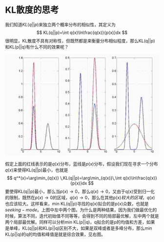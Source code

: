 # KL散度的思考

我们知道$KL(q||p)$来独立两个概率分布的相似性，其定义为
$$
KL(q||p)=\int q(x)\ln\frac{q(x)}{p(x)}dx
$$
很明显，KL散度不具有对称性，但既然都是来衡量分布相似程度，那么KL(q||p)和KL(p||q)有什么不同的效果呢？

![Selection_003](Selection_003.jpg)

假定上面的红线表示的是$q(x)$分布，蓝线是$p(x)$分布，假设我们现在寻求一个分布$q(x)$来使得KL(q||p)最小，也就是
$$
q^*(x)=\arg\min_{q(x)} \,KL(q||p)=\arg\min_{q(x)}\,\int q(x)\ln\frac{q(x)}{p(x)}dx
$$
要使得KL(q||p)最小，那么当$p(x)\to 0$，那么$q(x) \to 0$，又由于q(x)受到归一化的限制，既然在$p(x)\to 0$的区域，$q(x) \to 0$，那么在其他p(x)$较大的区域，$$q(x)$也应该较大。这样看来，min KL(q||p)寻找的q(x)拟合的是p(x)众数，也就是$seeking-mode$。上图中左中两个图，为什么是两种结果，因为我们做最优化的时候，算法不同，迭代初始值不同等等，会得到不同的局部最优解，左中两个就是两个局部最优解。同样可以分析min KL(p||q)，q拟合的是p的均值和方差，如果是单峰，KL(q||p)和KL(p||q)区别不大，如果是双峰或者是多峰分布，那么min KL(p||q)的q的均值和峰值是就是综合效果，见右图。

